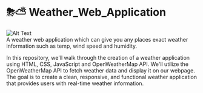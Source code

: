 # ⛈⛅ Weather_Web_Application 
![Alt Text](https://static1.howtogeekimages.com/wordpress/wp-content/uploads/2023/04/Google-Weather-icon.png) <br>
A weather web application which can give you any places exact weather information such as temp, wind speed and humidity.<br>

In this repository, we'll walk through the creation of a weather application using HTML, CSS, JavaScript and OpenWeatherMap API. We'll utilize the OpenWeatherMap API to fetch weather data and display it on our webpage. The goal is to create a clean, responsive, and functional weather application that provides users with real-time weather information.
